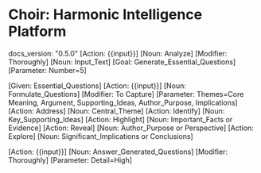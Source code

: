 # Choir: Harmonic Intelligence Platform

docs_version: "0.5.0"
[Action: {{input}}] [Noun: Analyze] [Modifier: Thoroughly] [Noun: Input_Text] [Goal: Generate_Essential_Questions] [Parameter: Number=5]

[Given: Essential_Questions]
[Action: {{input}}] [Noun: Formulate_Questions] [Modifier: To Capture] [Parameter: Themes=Core Meaning, Argument, Supporting_Ideas, Author_Purpose, Implications]
[Action: Address] [Noun: Central_Theme]
[Action: Identify] [Noun: Key_Supporting_Ideas]
[Action: Highlight] [Noun: Important_Facts or Evidence]
[Action: Reveal] [Noun: Author_Purpose or Perspective]
[Action: Explore] [Noun: Significant_Implications or Conclusions]

[Action: {{input}}] [Noun: Answer_Generated_Questions] [Modifier: Thoroughly] [Parameter: Detail=High]
